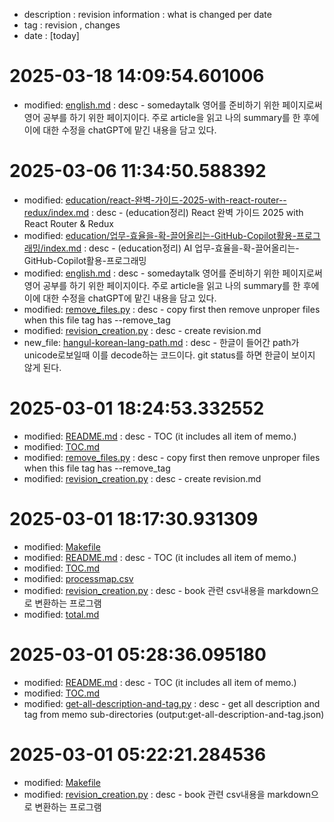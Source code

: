 - description : revision information : what is changed per date
- tag : revision , changes
- date : [today]

# 2025-03-18 14:09:54.601006
- modified: [english.md](english.md) : desc - somedaytalk 영어를 준비하기 위한 페이지로써 영어 공부를 하기 위한 페이지이다. 주로 article을 읽고 나의 summary를 한 후에 이에 대한 수정을 chatGPT에 맡긴 내용을 담고 있다.

# 2025-03-06 11:34:50.588392
- modified: [education/react-완벽-가이드-2025-with-react-router--redux/index.md](education/react-완벽-가이드-2025-with-react-router--redux/index.md) : desc - (education정리) React 완벽 가이드 2025 with React Router & Redux
- modified: [education/업무-효율을-확-끌어올리는-GitHub-Copilot활용-프로그래밍/index.md](education/업무-효율을-확-끌어올리는-GitHub-Copilot활용-프로그래밍/index.md) : desc - (education정리) AI 업무-효율을-확-끌어올리는-GitHub-Copilot활용-프로그래밍
- modified: [english.md](english.md) : desc - somedaytalk 영어를 준비하기 위한 페이지로써 영어 공부를 하기 위한 페이지이다. 주로 article을 읽고 나의 summary를 한 후에 이에 대한 수정을 chatGPT에 맡긴 내용을 담고 있다.
- modified: [remove_files.py](remove_files.py) : desc - copy first then remove unproper files when this file tag has --remove_tag
- modified: [revision_creation.py](revision_creation.py) : desc - create revision.md
- new_file: [hangul-korean-lang-path.md](hangul-korean-lang-path.md) : desc - 한글이 들어간 path가 unicode로보일때 이를 decode하는 코드이다. git status를 하면 한글이 보이지 않게 된다. 

# 2025-03-01 18:24:53.332552
- modified: [README.md](README.md) : desc - TOC (it includes all item of memo.)
- modified: [TOC.md](TOC.md)
- modified: [remove_files.py](remove_files.py) : desc - copy first then remove unproper files when this file tag has --remove_tag
- modified: [revision_creation.py](revision_creation.py) : desc - create revision.md

# 2025-03-01 18:17:30.931309
- modified: [Makefile](Makefile)
- modified: [README.md](README.md) : desc - TOC (it includes all item of memo.)
- modified: [TOC.md](TOC.md)
- modified: [processmap.csv](processmap.csv)
- modified: [revision_creation.py](revision_creation.py) : desc - book 관련 csv내용을 markdown으로 변환하는 프로그램
- modified: [total.md](total.md)

# 2025-03-01 05:28:36.095180
- modified: [README.md](README.md) : desc - TOC (it includes all item of memo.)
- modified: [TOC.md](TOC.md)
- modified: [get-all-description-and-tag.py](get-all-description-and-tag.py) : desc - get all description and tag from memo sub-directories (output:get-all-description-and-tag.json)

# 2025-03-01 05:22:21.284536
- modified: [Makefile](Makefile)
- modified: [revision_creation.py](revision_creation.py) : desc - book 관련 csv내용을 markdown으로 변환하는 프로그램


